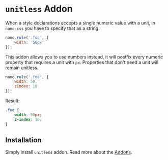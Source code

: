 # `unitless` Addon

When a style declarations accepts a single numeric value with a unit, in `nano-css`
you have to specify that as a string.

```js
nano.rule('.foo', {
    width: '50px'
});
```

This addon allows you to use numbers instead, it will postfix every numeric property that
requires a unit with `px`. Properties that don't need a unit will remain unitless.

```js
nano.rule('.foo', {
    width: 50,
    zIndex: 10
});
```

Result:

```css
.foo {
    width: 50px;
    z-index: 10;
}
```

## Installation

Simply install `unitless` addon. Read more about the [Addons](./Addons.md).
